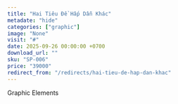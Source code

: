 ```yaml
---
title: "Hai Tiêu Đề Hấp Dẫn Khác"
metadate: "hide"
categories: ["graphic"]
image: "None"
visit: "#"
date: 2025-09-26 00:00:00 +0700
download_url: ""
sku: "SP-006"
price: "39000"
redirect_from: "/redirects/hai-tieu-de-hap-dan-khac"
---
```

Graphic Elements
